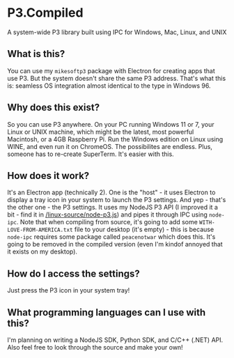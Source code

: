 # P3.Compiled
A system-wide P3 library built using IPC for Windows, Mac, Linux, and UNIX

## What is this?
You can use my `mikesoftp3` package with Electron for creating apps that use P3. But the system doesn't share the same P3 address. That's what this is: seamless OS integration almost identical to the type in Windows 96.

## Why does this exist?
So you can use P3 anywhere. On your PC running Windows 11 or 7, your Linux or UNIX machine, which might be the latest, most powerful Macintosh, or a 4GB Raspberry Pi. Run the Windows edition on Linux using WINE, and even run it on ChromeOS.
The possibilites are endless. Plus, someone has to re-create SuperTerm. It's easier with this.

## How does it work?
It's an Electron app (technically 2). One is the "host" - it uses Electron to display a tray icon in your system to launch the P3 settings.
And yep - that's the other one - the P3 settings. It uses my NodeJS P3 API (I improved it a bit - find it in [/linux-source/node-p3.js](/linux-source/node-p3.js)) and pipes it through IPC using `node-ipc`.
Note that when compiling from source, it's going to add some `WITH-LOVE-FROM-AMERICA.txt` file to your desktop (it's empty) - this is because `node-ipc` requires some package called `peacenotwar` which does this.
It's going to be removed in the compiled version (even I'm kindof annoyed that it exists on my desktop).

## How do I access the settings?
Just press the P3 icon in your system tray!

## What programming languages can I use with this?
I'm planning on writing a NodeJS SDK, Python SDK, and C/C++ (.NET) API. Also feel free to look through the source and make your own!
